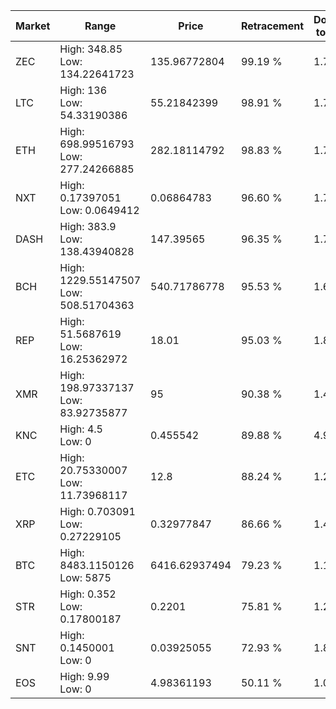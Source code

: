 | Market | Range | Price| Retracement | Doubles to 50% |
| --- | --- | --- | --- | --- |
| ZEC | High: 348.85<br />Low: 134.22641723 | 135.96772804 | 99.19 % | 1.78 |
| LTC | High: 136<br />Low: 54.33190386 | 55.21842399 | 98.91 % | 1.72 |
| ETH | High: 698.99516793<br />Low: 277.24266885 | 282.18114792 | 98.83 % | 1.73 |
| NXT | High: 0.17397051<br />Low: 0.0649412 | 0.06864783 | 96.60 % | 1.74 |
| DASH | High: 383.9<br />Low: 138.43940828 | 147.39565 | 96.35 % | 1.77 |
| BCH | High: 1229.55147507<br />Low: 508.51704363 | 540.71786778 | 95.53 % | 1.61 |
| REP | High: 51.5687619<br />Low: 16.25362972 | 18.01 | 95.03 % | 1.88 |
| XMR | High: 198.97337137<br />Low: 83.92735877 | 95 | 90.38 % | 1.49 |
| KNC | High: 4.5<br />Low: 0 | 0.455542 | 89.88 % | 4.94 |
| ETC | High: 20.75330007<br />Low: 11.73968117 | 12.8 | 88.24 % | 1.27 |
| XRP | High: 0.703091<br />Low: 0.27229105 | 0.32977847 | 86.66 % | 1.48 |
| BTC | High: 8483.1150126<br />Low: 5875 | 6416.62937494 | 79.23 % | 1.12 |
| STR | High: 0.352<br />Low: 0.17800187 | 0.2201 | 75.81 % | 1.20 |
| SNT | High: 0.1450001<br />Low: 0 | 0.03925055 | 72.93 % | 1.85 |
| EOS | High: 9.99<br />Low: 0 | 4.98361193 | 50.11 % | 1.00 |
